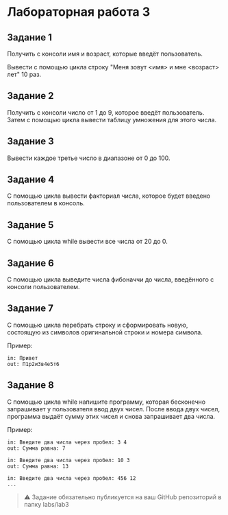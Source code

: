 # Лабораторная работа 3

## Задание 1

Получить с консоли имя и возраст, которые введёт пользователь.

Вывести с помощью цикла строку "Меня зовут <имя> и мне <возраст> лет" 10 раз.

## Задание 2

Получить с консоли число от 1 до 9, которое введёт пользователь. Затем с помощью цикла вывести таблицу умножения для этого числа.

## Задание 3

Вывести каждое третье число в диапазоне от 0 до 100.

## Задание 4

С помощью цикла вывести факториал числа, которое будет введено пользователем в консоль.

## Задание 5

С помощью цикла while вывести все числа от 20 до 0.

## Задание 6

С помощью цикла выведите числа фибоначчи до числа, введённого с консоли пользователем.

## Задание 7

С помощью цикла перебрать строку и сформировать новую, состоящую из символов оригинальной строки и номера символа.

Пример:

```
in: Привет
out: П1р2и3в4е5т6
```

## Задание 8

С помощью цикла while напишите программу, которая бесконечно запрашивает у пользователя ввод двух чисел. После ввода двух чисел, программа выдаёт сумму этих чисел и снова запрашивает два числа.

Пример:

```
in: Введите два числа через пробел: 3 4 
out: Сумма равна: 7

in: Введите два числа через пробел: 10 3
out: Сумма равна: 13

in: Введите два числа через пробел: 456 12
...
```

> ⚠️ Задание обязательно публикуется на ваш GitHub репозиторий в папку labs/lab3